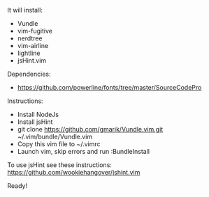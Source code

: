 It will install:
- Vundle
- vim-fugitive
- nerdtree
- vim-airline
- lightline
- jsHint.vim

Dependencies:
- https://github.com/powerline/fonts/tree/master/SourceCodePro

Instructions:
- Install NodeJs
- Install jsHint
- git clone https://github.com/gmarik/Vundle.vim.git ~/.vim/bundle/Vundle.vim
- Copy this vim file to ~/.vimrc
- Launch vim, skip errors and run :BundleInstall

To use jsHint see these instructions: https://github.com/wookiehangover/jshint.vim

Ready!
